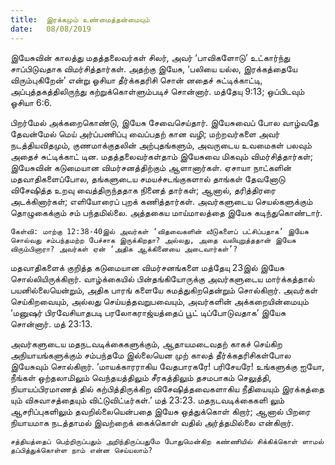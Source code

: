 ```yaml
---
title:  இரக்கமும் உண்மைத்தன்மையும்
date:   08/08/2019
---
```


இயேசுவின் காலத்து மதத்தலைவர்கள் சிலர், அவர் ‘பாவிகளோடு’ உட்கார்ந்து சாப்பிடுவதாக விமர்சித்தார்கள். அதற்கு இயேசு, ‘பலியை யல்ல, இரக்கத்தையே விரும்புகிறேன்’ என்று ஓசியா தீர்க்கதரிசி சொன் னதைச் சுட்டிக்காட்டி, அப்புத்தகத்திலிருந்து கற்றுக்கொள்ளும்படிச் சொன்னார். மத்தேயு 9:13; ஒப்பிடவும் ஓசியா 6:6.

பிறர்மேல் அக்கறைகொண்டு, இயேசு சேவைசெய்தார். இயேசுவைப் போல வாழ்வதே தேவன்மேல் மெய் அர்ப்பணிப்பு வைப்பதற் கான வழி; மற்றவர்களை அவர் நடத்தியவிதமும், குணமாக்குதலின் அற்புதங்களும், அவருடைய உவமைகள் பலவும் அதைச் சுட்டிக்காட் டின. மதத்தலைவர்கள்தாம் இயேசுவை மிகவும் விமர்சித்தார்கள்; இயேசுவின் கடுமையான விமர்சனத்திற்கும் ஆளானார்கள். ஏசாயா நாட்களின் மதவாதிகளைப்போல, தங்களுடைய சமயச்சடங்குகளால் தாங்கள் தேவனோடு விசேஷித்த உறவு வைத்திருந்ததாக நினைத் தார்கள்; ஆனால், தரித்திரரை அடக்கினார்கள்; எளியோரைப் புறக் கணித்தார்கள். அவர்களுடைய செயல்களுக்கும் தொழுகைக்கும் சம் பந்தமில்லை. அத்தகைய மாய்மாலத்தை இயேசு கடிந்துகொண்டார்.

`கேள்வி: மாற்கு 12:38-40இல் அவர்கள் ‘விதவைகளின் வீடுகளைப் பட்சிப்பதாக’ இயேசு சொல்வது சம்பந்தமற்ற பேச்சாக இருக்கிறதா? அல்லது, அதை வலியுறுத்ததான் இயேசு விரும்பினாரா? அவர்கள் ஏன் ‘அதிக ஆக்கினையை அடைவார்கள்’?`

மதவாதிகளைக் குறித்த கடுமையான விமர்சனங்களை மத்தேயு 23இல் இயேசு சொல்லியிருக்கிறார். வாழ்க்கையில் பின்தங்கியோருக்கு அவர்களுடைய மார்க்கத்தால் பயனில்லையென்றும், அதிக பாரங் களையே சுமத்துகிறதென்றும் சொல்கிறார். அவர்கள் செய்கிறவையும், அல்லது செய்யத்தவறுபவையும், அவர்களின் அக்கறையின்மையும் ‘மனுஷர் பிரவேசியாதபடி பரலோகராஜ்யத்தைப் பூட் டிப்போடுவதாக’ இயேசு சொன்னார். மத் 23:13.

அவர்களுடைய மதநடவடிக்கைகளுக்கும், ஆதாயமடைவதற் காகச் செய்கிற அநியாயங்களுக்கும் சம்பந்தமே இல்லையென முற் காலத் தீர்க்கதரிசிகள்போல இயேசுவும் சொல்கிறார். ‘மாயக்காரராகிய வேதபாரகரே! பரிசேயரே! உங்களுக்கு ஐயோ, நீங்கள் ஒற்தலாமிலும் வெந்தயத்திலும் சீரகத்திலும் தசமபாகம் செலுத்தி, நியாயப்பிரமாணத் தில் கற்பித்திருக்கிற விசேஷித்தவைகளாகிய நீதியையும் இரக்கத்தை யும் விசுவாசத்தையும் விட்டுவிட்டீர்கள்.’ மத் 23:23. மதநடவடிக்கைகளி லும் ஆசரிப்புகளிலும் தவறில்லையென்பதை இயேசு ஒத்துக்கொள் கிறார்; ஆனால் பிறரை நியாயமாக நடத்தாமல் இவற்றைக் கைக்கொள் வதில் அர்த்தமில்லை என்கிறார்.

`சத்தியத்தைப் பெற்றிருப்பதும் அறிந்திருப்பதுமே போதுமென்கிற கண்ணியில் சிக்கிக்கொள் ளாமல் தப்பித்துக்கொள்ள நாம் என்ன செய்யலாம்?`